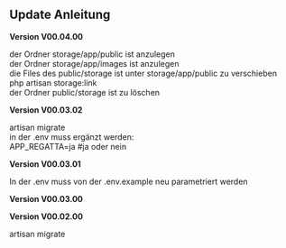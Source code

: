 ## Update Anleitung
**Version V00.04.00**

der Ordner storage/app/public ist anzulegen<br>
der Ordner storage/app/images ist anzulegen<br>
die Files des public/storage ist unter storage/app/public zu verschieben<br>
php artisan storage:link<br>
der Ordner public/storage ist zu löschen<br>

**Version V00.03.02**

artisan migrate<br>
in der .env muss ergänzt werden:<br>
APP_REGATTA=ja #ja oder nein<br>

**Version V00.03.01**

In der .env muss von der .env.example neu parametriert werden

**Version V00.03.00**

**Version V00.02.00**

artisan migrate
